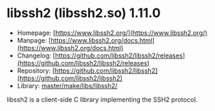 # libssh2 (libssh2.so) 1.11.0
 - Homepage: [https://www.libssh2.org/](https://www.libssh2.org/)
 - Manpage: [https://www.libssh2.org/docs.html](https://www.libssh2.org/docs.html)
 - Changelog: [https://github.com/libssh2/libssh2/releases](https://github.com/libssh2/libssh2/releases)
 - Repository: [https://github.com/libssh2/libssh2](https://github.com/libssh2/libssh2)
 - Library: [master/make/libs/libssh2/](https://github.com/Freetz-NG/freetz-ng/tree/master/make/libs/libssh2/)

libssh2 is a client-side C library implementing the SSH2 protocol.
